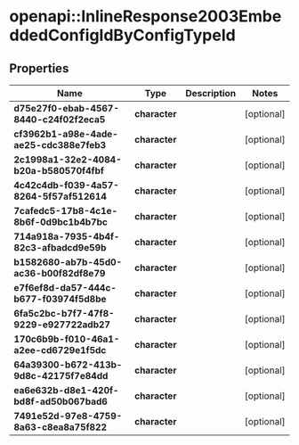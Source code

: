 # openapi::InlineResponse2003EmbeddedConfigIdByConfigTypeId

## Properties
Name | Type | Description | Notes
------------ | ------------- | ------------- | -------------
**d75e27f0-ebab-4567-8440-c24f02f2eca5** | **character** |  | [optional] 
**cf3962b1-a98e-4ade-ae25-cdc388e7feb3** | **character** |  | [optional] 
**2c1998a1-32e2-4084-b20a-b580570f4fbf** | **character** |  | [optional] 
**4c42c4db-f039-4a57-8264-5f57af512614** | **character** |  | [optional] 
**7cafedc5-17b8-4c1e-8b6f-0d9bc1b4b7bc** | **character** |  | [optional] 
**714a918a-7935-4b4f-82c3-afbadcd9e59b** | **character** |  | [optional] 
**b1582680-ab7b-45d0-ac36-b00f82df8e79** | **character** |  | [optional] 
**e7f6ef8d-da57-444c-b677-f03974f5d8be** | **character** |  | [optional] 
**6fa5c2bc-b7f7-47f8-9229-e927722adb27** | **character** |  | [optional] 
**170c6b9b-f010-46a1-a2ee-cd6729e1f5dc** | **character** |  | [optional] 
**64a39300-b672-413b-9d8c-42175f7e84dd** | **character** |  | [optional] 
**ea6e632b-d8e1-420f-bd8f-ad50b067bad6** | **character** |  | [optional] 
**7491e52d-97e8-4759-8a63-c8ea8a75f822** | **character** |  | [optional] 


